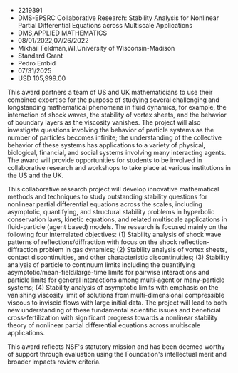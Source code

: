 
* 2219391
* DMS-EPSRC Collaborative Research: Stability Analysis for Nonlinear Partial Differential Equations across Multiscale Applications
* DMS,APPLIED MATHEMATICS
* 08/01/2022,07/26/2022
* Mikhail Feldman,WI,University of Wisconsin-Madison
* Standard Grant
* Pedro Embid
* 07/31/2025
* USD 105,999.00

This award partners a team of US and UK mathematicians to use their combined
expertise for the purpose of studying several challenging and longstanding
mathematical phenomena in fluid dynamics, for example, the interaction of shock
waves, the stability of vortex sheets, and the behavior of boundary layers as
the viscosity vanishes. The project will also investigate questions involving
the behavior of particle systems as the number of particles becomes infinite;
the understanding of the collective behavior of these systems has applications
to a variety of physical, biological, financial, and social systems involving
many interacting agents. The award will provide opportunities for students to be
involved in collaborative research and workshops to take place at various
institutions in the US and the UK.

This collaborative research project will develop innovative mathematical methods
and techniques to study outstanding stability questions for nonlinear partial
differential equations across the scales, including asymptotic, quantifying, and
structural stability problems in hyperbolic conservation laws, kinetic
equations, and related multiscale applications in fluid-particle (agent based)
models. The research is focused mainly on the following four interrelated
objectives: (1) Stability analysis of shock wave patterns of
reflections/diffraction with focus on the shock reflection-diffraction problem
in gas dynamics; (2) Stability analysis of vortex sheets, contact
discontinuities, and other characteristic discontinuities; (3) Stability
analysis of particle to continuum limits including the quantifying
asymptotic/mean-field/large-time limits for pairwise interactions and particle
limits for general interactions among multi-agent or many-particle systems; (4)
Stability analysis of asymptotic limits with emphasis on the vanishing viscosity
limit of solutions from multi-dimensional compressible viscous to inviscid flows
with large initial data. The project will lead to both new understanding of
these fundamental scientific issues and beneficial cross-fertilization with
significant progress towards a nonlinear stability theory of nonlinear partial
differential equations across multiscale applications.

This award reflects NSF's statutory mission and has been deemed worthy of
support through evaluation using the Foundation's intellectual merit and broader
impacts review criteria.
